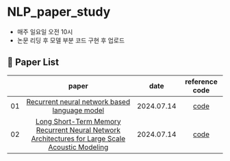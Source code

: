# NLP_paper_study
- 매주 일요일 오전 10시
- 논문 리딩 후 모델 부분 코드 구현 후 업로드

## 📃 Paper List
||paper|date|reference code|
|:--:|:-----:|:---:|:---:|
|01|[Recurrent neural network based language model](https://arxiv.org/pdf/1409.3215.pdf)|2024.07.14|[code]()|  
|02|[Long Short-Term Memory Recurrent Neural Network Architectures for Large Scale Acoustic Modeling](https://static.googleusercontent.com/media/research.google.com/ko//pubs/archive/43905.pdf)|2024.07.14|[code]( )|


